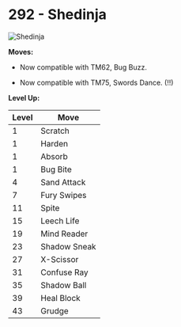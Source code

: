 # 292 - Shedinja
![][292]

**Moves:**

 - Now compatible with TM62, Bug Buzz.

 - Now compatible with TM75, Swords Dance. (!!)

**Level Up:**

Level | Move
---   | ---
  1   | Scratch
  1   | Harden
  1   | Absorb
  1   | Bug Bite
  4   | Sand Attack
  7   | Fury Swipes
 11   | Spite
 15   | Leech Life
 19   | Mind Reader
 23   | Shadow Sneak
 27   | X-Scissor
 31   | Confuse Ray
 35   | Shadow Ball
 39   | Heal Block
 43   | Grudge



[292]: https://raw.githubusercontent.com/PokeAPI/sprites/master/sprites/pokemon/292.png "Shedinja"

